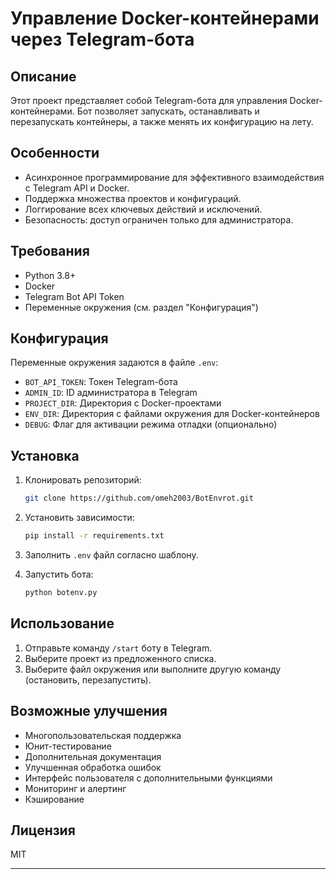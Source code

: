 # Управление Docker-контейнерами через Telegram-бота

## Описание

Этот проект представляет собой Telegram-бота для управления Docker-контейнерами. Бот позволяет запускать, останавливать и перезапускать контейнеры, а также менять их конфигурацию на лету.

## Особенности

- Асинхронное программирование для эффективного взаимодействия с Telegram API и Docker.
- Поддержка множества проектов и конфигураций.
- Логгирование всех ключевых действий и исключений.
- Безопасность: доступ ограничен только для администратора.

## Требования

- Python 3.8+
- Docker
- Telegram Bot API Token
- Переменные окружения (см. раздел "Конфигурация")

## Конфигурация

Переменные окружения задаются в файле `.env`:

- `BOT_API_TOKEN`: Токен Telegram-бота
- `ADMIN_ID`: ID администратора в Telegram
- `PROJECT_DIR`: Директория с Docker-проектами
- `ENV_DIR`: Директория с файлами окружения для Docker-контейнеров
- `DEBUG`: Флаг для активации режима отладки (опционально)

## Установка

1. Клонировать репозиторий:

    ```bash
    git clone https://github.com/omeh2003/BotEnvrot.git
    ```

2. Установить зависимости:

    ```bash
    pip install -r requirements.txt
    ```

3. Заполнить `.env` файл согласно шаблону.

4. Запустить бота:

    ```bash
    python botenv.py
    ```

## Использование

1. Отправьте команду `/start` боту в Telegram.
2. Выберите проект из предложенного списка.
3. Выберите файл окружения или выполните другую команду (остановить, перезапустить).

## Возможные улучшения

- Многопользовательская поддержка
- Юнит-тестирование
- Дополнительная документация
- Улучшенная обработка ошибок
- Интерфейс пользователя с дополнительными функциями
- Мониторинг и алертинг
- Кэширование

## Лицензия

MIT

---
